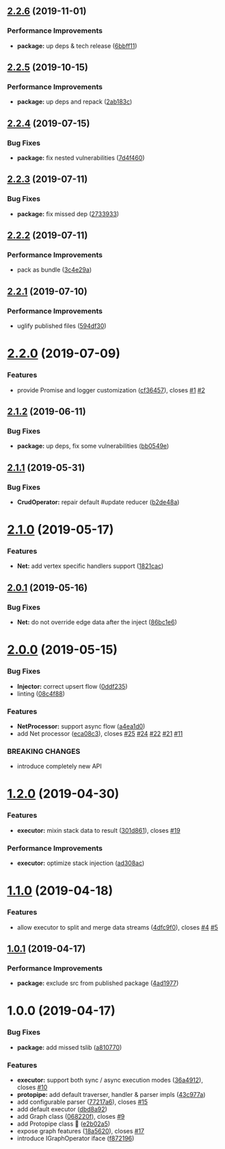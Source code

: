 ## [2.2.6](https://github.com/qiwi/protopipe/compare/v2.2.5...v2.2.6) (2019-11-01)


### Performance Improvements

* **package:** up deps & tech release ([6bbff11](https://github.com/qiwi/protopipe/commit/6bbff11))

## [2.2.5](https://github.com/qiwi/protopipe/compare/v2.2.4...v2.2.5) (2019-10-15)


### Performance Improvements

* **package:** up deps and repack ([2ab183c](https://github.com/qiwi/protopipe/commit/2ab183c))

## [2.2.4](https://github.com/qiwi/protopipe/compare/v2.2.3...v2.2.4) (2019-07-15)


### Bug Fixes

* **package:** fix nested vulnerabilities ([7d4f460](https://github.com/qiwi/protopipe/commit/7d4f460))

## [2.2.3](https://github.com/qiwi/protopipe/compare/v2.2.2...v2.2.3) (2019-07-11)


### Bug Fixes

* **package:** fix missed dep ([2733933](https://github.com/qiwi/protopipe/commit/2733933))

## [2.2.2](https://github.com/qiwi/protopipe/compare/v2.2.1...v2.2.2) (2019-07-11)


### Performance Improvements

* pack as bundle ([3c4e29a](https://github.com/qiwi/protopipe/commit/3c4e29a))

## [2.2.1](https://github.com/qiwi/protopipe/compare/v2.2.0...v2.2.1) (2019-07-10)


### Performance Improvements

* uglify published files ([594df30](https://github.com/qiwi/protopipe/commit/594df30))

# [2.2.0](https://github.com/qiwi/protopipe/compare/v2.1.2...v2.2.0) (2019-07-09)


### Features

* provide Promise and logger customization ([cf36457](https://github.com/qiwi/protopipe/commit/cf36457)), closes [#1](https://github.com/qiwi/protopipe/issues/1) [#2](https://github.com/qiwi/protopipe/issues/2)

## [2.1.2](https://github.com/qiwi/protopipe/compare/v2.1.1...v2.1.2) (2019-06-11)


### Bug Fixes

* **package:** up deps, fix some vulnerabilities ([bb0549e](https://github.com/qiwi/protopipe/commit/bb0549e))

## [2.1.1](https://github.com/qiwi/protopipe/compare/v2.1.0...v2.1.1) (2019-05-31)


### Bug Fixes

* **CrudOperator:** repair default #update reducer ([b2de48a](https://github.com/qiwi/protopipe/commit/b2de48a))

# [2.1.0](https://github.com/qiwi/protopipe/compare/v2.0.1...v2.1.0) (2019-05-17)


### Features

* **Net:** add vertex specific handlers support ([1821cac](https://github.com/qiwi/protopipe/commit/1821cac))

## [2.0.1](https://github.com/qiwi/protopipe/compare/v2.0.0...v2.0.1) (2019-05-16)


### Bug Fixes

* **Net:** do not override edge data after the inject ([86bc1e6](https://github.com/qiwi/protopipe/commit/86bc1e6))

# [2.0.0](https://github.com/qiwi/protopipe/compare/v1.2.0...v2.0.0) (2019-05-15)


### Bug Fixes

* **Injector:** correct upsert flow ([0ddf235](https://github.com/qiwi/protopipe/commit/0ddf235))
* linting ([08c4f88](https://github.com/qiwi/protopipe/commit/08c4f88))


### Features

* **NetProcessor:** support async flow ([a4ea1d0](https://github.com/qiwi/protopipe/commit/a4ea1d0))
* add Net processor ([eca08c3](https://github.com/qiwi/protopipe/commit/eca08c3)), closes [#25](https://github.com/qiwi/protopipe/issues/25) [#24](https://github.com/qiwi/protopipe/issues/24) [#22](https://github.com/qiwi/protopipe/issues/22) [#21](https://github.com/qiwi/protopipe/issues/21) [#11](https://github.com/qiwi/protopipe/issues/11)


### BREAKING CHANGES

* introduce completely new API

# [1.2.0](https://github.com/qiwi/protopipe/compare/v1.1.0...v1.2.0) (2019-04-30)


### Features

* **executor:** mixin stack data to result ([301d861](https://github.com/qiwi/protopipe/commit/301d861)), closes [#19](https://github.com/qiwi/protopipe/issues/19)


### Performance Improvements

* **executor:** optimize stack injection ([ad308ac](https://github.com/qiwi/protopipe/commit/ad308ac))

# [1.1.0](https://github.com/qiwi/protopipe/compare/v1.0.1...v1.1.0) (2019-04-18)


### Features

* allow executor to split and merge data streams ([4dfc9f0](https://github.com/qiwi/protopipe/commit/4dfc9f0)), closes [#4](https://github.com/qiwi/protopipe/issues/4) [#5](https://github.com/qiwi/protopipe/issues/5)

## [1.0.1](https://github.com/qiwi/protopipe/compare/v1.0.0...v1.0.1) (2019-04-17)


### Performance Improvements

* **package:** exclude src from published package ([4ad1977](https://github.com/qiwi/protopipe/commit/4ad1977))

# 1.0.0 (2019-04-17)


### Bug Fixes

* **package:** add missed tslib ([a810770](https://github.com/qiwi/protopipe/commit/a810770))


### Features

* **executor:** support both sync / async execution modes ([36a4912](https://github.com/qiwi/protopipe/commit/36a4912)), closes [#10](https://github.com/qiwi/protopipe/issues/10)
* **protopipe:** add default traverser, handler & parser impls ([43c977a](https://github.com/qiwi/protopipe/commit/43c977a))
* add configurable parser ([77217a6](https://github.com/qiwi/protopipe/commit/77217a6)), closes [#15](https://github.com/qiwi/protopipe/issues/15)
* add default executor ([dbd8a92](https://github.com/qiwi/protopipe/commit/dbd8a92))
* add Graph class ([068220f](https://github.com/qiwi/protopipe/commit/068220f)), closes [#9](https://github.com/qiwi/protopipe/issues/9)
* add Protopipe class 🎉 ([e2b02a5](https://github.com/qiwi/protopipe/commit/e2b02a5))
* expose graph features ([18a5620](https://github.com/qiwi/protopipe/commit/18a5620)), closes [#17](https://github.com/qiwi/protopipe/issues/17)
* introduce IGraphOperator iface ([f872196](https://github.com/qiwi/protopipe/commit/f872196))
